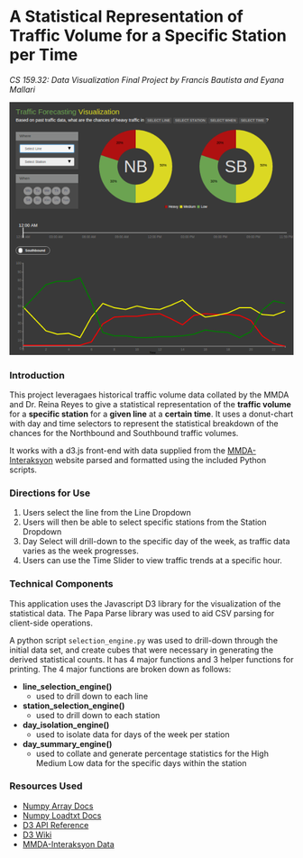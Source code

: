 
# A Statistical Representation of Traffic Volume for a Specific Station per Time
*CS 159.32: Data Visualization Final Project by Francis Bautista and Eyana Mallari*

![System Screenshot](/fig/screenshot.png)

### Introduction
This project leveragaes historical traffic volume data collated by the MMDA and Dr. Reina Reyes to give a statistical representation of the **traffic volume** for a **specific station** for a **given line** at a **certain time**. It uses a donut-chart with day and time selectors to represent the statistical breakdown of the chances for the Northbound and Southbound traffic volumes.

It works with a d3.js front-end with data supplied from the [MMDA-Interaksyon](http://mmdatraffic.interaksyon.com/) website parsed and formatted using the included Python scripts.

### Directions for Use
1. Users select the line from the Line Dropdown
2. Users will then be able to select specific stations from the Station Dropdown
3. Day Select will drill-down to the specific day of the week, as traffic data varies as the week progresses.
4. Users can use the Time Slider to view traffic trends at a specific hour.

### Technical Components

This application uses the Javascript D3 library for the visualization of the statistical data. The Papa Parse library was used to aid CSV parsing for client-side operations.

A python script `selection_engine.py` was used to drill-down through the initial data set, and create cubes that were necessary in generating the derived statistical counts. It has 4 major functions and 3 helper functions for printing. The 4 major functions are broken down as follows:

* **line_selection_engine()**
    * used to drill down to each line
* **station_selection_engine()**
    * used to drill down to each station
* **day_isolation_engine()**
    * used to isolate data for days of the week per station
* **day_summary_engine()**
    * used to collate and generate percentage statistics for the High Medium Low data for the specific days within the station

### Resources Used
* [Numpy Array Docs](http://docs.scipy.org/doc/numpy/reference/arrays.ndarray.html)
* [Numpy Loadtxt Docs](http://docs.scipy.org/doc/numpy/reference/generated/numpy.loadtxt.html)
* [D3 API Reference](https://github.com/mbostock/d3/wiki/API-Reference)
* [D3 Wiki](https://github.com/mbostock/d3/wiki)
* [MMDA-Interaksyon Data](http://mmdatraffic.interaksyon.com/)
